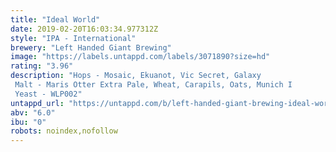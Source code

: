 ```yaml
---
title: "Ideal World"
date: 2019-02-20T16:03:34.977312Z
style: "IPA - International"
brewery: "Left Handed Giant Brewing"
image: "https://labels.untappd.com/labels/3071890?size=hd"
rating: "3.96"
description: "Hops - Mosaic, Ekuanot, Vic Secret, Galaxy Malt - Maris Otter Extra Pale, Wheat, Carapils, Oats, Munich I Yeast - WLP002"
untappd_url: "https://untappd.com/b/left-handed-giant-brewing-ideal-world/3071890"
abv: "6.0"
ibu: "0"
robots: noindex,nofollow
---
```

